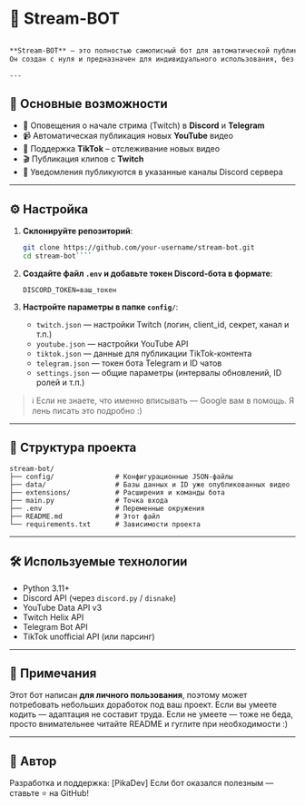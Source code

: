 # 🎥 Stream-BOT
````markdown

**Stream-BOT** — это полностью самописный бот для автоматической публикации новостей о стримах и новых видео в Discord и Telegram.  
Он создан с нуля и предназначен для индивидуального использования, без лишних зависимостей и настроек.

---
````
## 🚀 Основные возможности

- 🔴 Оповещения о начале стрима (Twitch) в **Discord** и **Telegram**
- 📹 Автоматическая публикация новых **YouTube** видео
- 🎵 Поддержка **TikTok** – отслеживание новых видео
- 🎬 Публикация клипов с **Twitch**
- 📡 Уведомления публикуются в указанные каналы Discord сервера

---

## ⚙️ Настройка

1. **Склонируйте репозиторий**:

   ```bash
   git clone https://github.com/your-username/stream-bot.git
   cd stream-bot````


2. **Создайте файл `.env` и добавьте токен Discord-бота в формате**:

   ```
   DISCORD_TOKEN=ваш_токен
   ```

3. **Настройте параметры в папке `config/`**:

   * `twitch.json` — настройки Twitch (логин, client\_id, секрет, канал и т.п.)
   * `youtube.json` — настройки YouTube API
   * `tiktok.json` — данные для публикации TikTok-контента
   * `telegram.json` — токен бота Telegram и ID чатов
   * `settings.json` — общие параметры (интервалы обновлений, ID ролей и т.п.)

> ℹ️ Если не знаете, что именно вписывать — Google вам в помощь. Я лень писать это подробно :)

---

## 📁 Структура проекта

```
stream-bot/
├── config/               # Конфигурационные JSON-файлы
├── data/                 # Базы данных и ID уже опубликованных видео
├── extensions/           # Расширения и команды бота
├── main.py               # Точка входа
├── .env                  # Переменные окружения
├── README.md             # Этот файл
└── requirements.txt      # Зависимости проекта
```

---

## 🛠 Используемые технологии

* Python 3.11+
* Discord API (через `discord.py` / `disnake`)
* YouTube Data API v3
* Twitch Helix API
* Telegram Bot API
* TikTok unofficial API (или парсинг)

---

## 🧠 Примечания

Этот бот написан **для личного пользования**, поэтому может потребовать небольших доработок под ваш проект.
Если вы умеете кодить — адаптация не составит труда. Если не умеете — тоже не беда, просто внимательнее читайте README и гуглите при необходимости :)

---

## 🤝 Автор

Разработка и поддержка: [PikaDev]
Если бот оказался полезным — ставьте ⭐ на GitHub!
